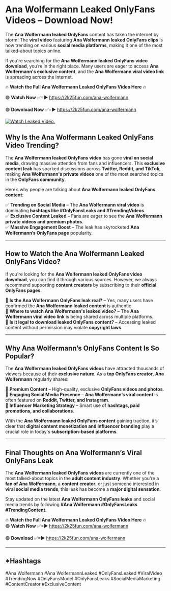 # Ana Wolfermann Leaked OnlyFans Videos – Download Now!

The **Ana Wolfermann leaked OnlyFans** content has taken the internet by storm! The **viral video** featuring **Ana Wolfermann leaked OnlyFans clips** is now trending on various **social media platforms**, making it one of the most talked-about topics online.  

If you're searching for the **Ana Wolfermann leaked OnlyFans video download**, you’re in the right place. Many users are eager to access **Ana Wolfermann's exclusive content**, and the **Ana Wolfermann viral video link** is spreading across the internet.  

🔥 **Watch the Full Ana Wolfermann Leaked OnlyFans Video Here** 🔥  

🟢 **Watch Now** ✅=► https://2k25fun.com/ana-wolfermann

🟢 **Download Now** ✅=► https://2k25fun.com/ana-wolfermann

[![Watch Leaked Video.](https://miro.medium.com/v2/resize:fit:828/format:webp/1*cilzJN44JGOrTw9NJCrNHA.gif "Watch Leaked Video")](https://2k25fun.com/ana-wolfermann)

## **Why Is the Ana Wolfermann Leaked OnlyFans Video Trending?**  

The **Ana Wolfermann leaked OnlyFans video** has gone **viral on social media**, drawing massive attention from fans and influencers. This **exclusive content leak** has sparked discussions across **Twitter, Reddit, and TikTok**, making **Ana Wolfermann's private videos** one of the most searched topics in the **OnlyFans community**.  

Here’s why people are talking about **Ana Wolfermann leaked OnlyFans content**:  

✅ **Trending on Social Media** – The **Ana Wolfermann viral video** is dominating **hashtags like #OnlyFansLeaks and #TrendingVideos**.  
✅ **Exclusive Content Leaked** – Fans are eager to see the **Ana Wolfermann private videos and premium photos**.  
✅ **Massive Engagement Boost** – The leak has skyrocketed **Ana Wolfermann’s OnlyFans page** popularity.  

---

## **How to Watch the Ana Wolfermann Leaked OnlyFans Video?**  

If you're looking for the **Ana Wolfermann leaked OnlyFans video download**, you can find it through various sources. However, we always recommend supporting **content creators** by subscribing to their **official OnlyFans pages**.  

🔹 **Is the Ana Wolfermann OnlyFans leak real?** – Yes, many users have confirmed the **Ana Wolfermann leaked content** is authentic.  
🔹 **Where to watch Ana Wolfermann's leaked video?** – The **Ana Wolfermann viral video link** is being shared across multiple platforms.  
🔹 **Is it legal to download leaked OnlyFans content?** – Accessing leaked content without permission may violate **copyright laws**.  

---

## **Why Ana Wolfermann’s OnlyFans Content Is So Popular?**  

The **Ana Wolfermann leaked OnlyFans videos** have attracted thousands of viewers because of their **exclusive nature**. As a **top OnlyFans creator**, **Ana Wolfermann** regularly shares:  

📌 **Premium Content** – High-quality, exclusive **OnlyFans videos and photos**.  
📌 **Engaging Social Media Presence** – **Ana Wolfermann’s viral content** is often featured on **Reddit, Twitter, and Instagram**.  
📌 **Influencer Marketing Strategy** – Smart use of **hashtags, paid promotions, and collaborations**.  

With the **Ana Wolfermann leaked OnlyFans content** gaining traction, it’s clear that **digital content monetization and influencer branding** play a crucial role in today's **subscription-based platforms**.  

---

## **Final Thoughts on Ana Wolfermann’s Viral OnlyFans Leak**  

The **Ana Wolfermann leaked OnlyFans videos** are currently one of the most talked-about topics in the **adult content industry**. Whether you're a **fan of Ana Wolfermann**, a **content creator**, or just someone interested in **viral social media trends**, this leak has become a **major digital sensation**.  

Stay updated on the latest **Ana Wolfermann OnlyFans leaks** and social media trends by following **#Ana Wolfermann #OnlyFansLeaks #TrendingContent**.  

🔥 **Watch the Full Ana Wolfermann Leaked OnlyFans Video Here** 🔥  
🟢 **Watch Now** ✅=► https://2k25fun.com/ana-wolfermann

🟢 **Download** ✅=► https://2k25fun.com/ana-wolfermann

---

## *Hashtags
#Ana Wolfermann #Ana WolfermannLeaked #OnlyFansLeaked #ViralVideo #TrendingNow #OnlyFansModel #OnlyFansLeaks #SocialMediaMarketing #ContentCreator #ExclusiveContent  